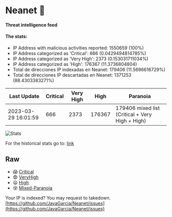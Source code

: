 # Neanet :hocho:
#### Threat intelligence feed
#### The stats:

- IP Address with malicious activities reported: 1550659 (100%)
- IP Address categorized as 'Critical':  666 (0.0429494814785%)
- IP Address categorized as 'Very High':  2373 (0.153031711034%)
- IP Address categorized as 'High':  176367 (11.3736804804)
- Total de direcciones IP indexadas en Neanet:  179406 (11.5696616729%)
- Total de direcciones IP descartadas en Neanet:  1371253 (88.4303383271%)

| Last Update | Critical | Very High | High | Paranoia |
| --- | --- | --- | --- | --- |
| 2023-03-29 16:01:59 | 666 | 2373 | 176367 | 179406 mixed list (Critical + Very High + High)|

![Stats](https://docs.google.com/spreadsheets/d/e/2PACX-1vSnaNMIXVabIpDJjufMlzH7poXnshF3mgd8Is1g9ytUEzVsP5my4Trn8f-xkoLLQ38xpL3HtmUexLo6/pubchart?oid=501124687&format=image)

For the historical stats go to: [link](/stats.csv)
## Raw
- :scream: [Critical](https://raw.githubusercontent.com/JavaGarcia/Neanet/master/blacklists/neanet_critical.txt)
- :fearful: [VeryHigh](https://raw.githubusercontent.com/JavaGarcia/Neanet/master/blacklists/neanet_veryHigh.txtt)
- :frowning: [High](https://raw.githubusercontent.com/JavaGarcia/Neanet/master/blacklists/neanet_high.txt)
- :dizzy_face: [Mixed-Paranoia](https://raw.githubusercontent.com/JavaGarcia/Neanet/master/blacklists/neanet_all.txt)


Your IP is indexed? You may request to takedown. [https://github.com/JavaGarcia/Neanet/issues](https://github.com/JavaGarcia/Neanet/issues)




































































































































































































































































































































































































































































































































































































































































































































































































































































































































































































































































































































































































































































































































































































































































































































































































































































































































































































































































































































































































































































































































































































































































































































































































































































































































































































































































































































































































































































































































































































































































































































































































































































































































































































































































































































































































































































































































































































































































































































































































































































































































































































































































































































































































































































































































































































































































































































































































































































































































































































































































































































































































































































































































































































































































































































































































































































































































































































































































































































































































































































































































































































































































































































































































































































































































































































































































































































































































































































































































































































































































































































































































































































































































































































































































































































































































































































































































































































































































































































































































































































































































































































































































































































































































































































































































































































































































































































































































































































































































































































































































































































































































































































































































































































































































































































































































































































































































































































































































































































































































































































































































































































































































































































































































































